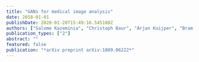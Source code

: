 ```yaml
---
title: "GANs for medical image analysis"
date: 2018-01-01
publishDate: 2020-01-20T15:49:16.545180Z
authors: ["Salome Kazeminia", "Christoph Baur", "Arjan Kuijper", "Bram van Ginneken", "Nassir Navab", "Shadi Albarqouni", "Anirban Mukhopadhyay"]
publication_types: ["2"]
abstract: ""
featured: false
publication: "*arXiv preprint arXiv:1809.06222*"
---
```


